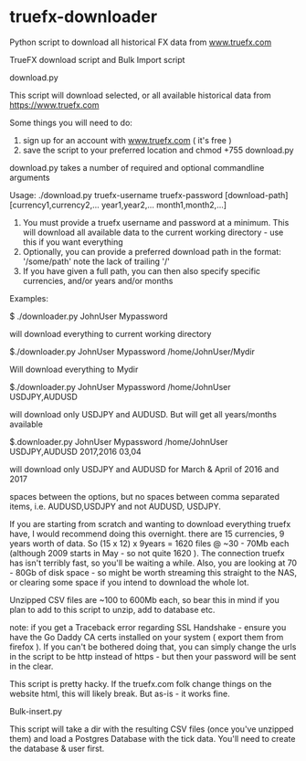 # truefx-downloader
Python script to download all historical FX data from www.truefx.com

 TrueFX download script and
 Bulk Import script

download.py

This script will download selected, or all available historical data from https://www.truefx.com

Some things you will need to do:
1. sign up for an account with www.truefx.com ( it's free )
2. save the script to your preferred location and chmod +755 download.py

download.py takes a number of required and optional commandline arguments

Usage: ./download.py truefx-username truefx-password [download-path] [currency1,currency2,... year1,year2,... month1,month2,...]

1. You must provide a truefx username and password at a minimum. This will download all available data to the current working directory - use this if you want everything
2. Optionally, you can provide a preferred download path in the format: '/some/path' note the lack of trailing '/'
3. If you have given a full path, you can then also specify specific currencies, and/or years and/or months

Examples:

$ ./downloader.py JohnUser Mypassword

will download everything to current working directory


$./downloader.py JohnUser Mypassword /home/JohnUser/Mydir

Will download everything to Mydir


$./downloader.py JohnUser Mypassword /home/JohnUser USDJPY,AUDUSD

will download only USDJPY and AUDUSD. But will get all years/months available


$.downloader.py JohnUser Mypassword /home/JohnUser USDJPY,AUDUSD 2017,2016 03,04

will download only USDJPY and AUDUSD for March & April of 2016 and 2017

spaces between the options, but no spaces between comma separated items, i.e. AUDUSD,USDJPY and not AUDUSD, USDJPY.

If you are starting from scratch and wanting to download everything truefx have, I would recommend doing this overnight. there are 15 currencies, 9 years worth of data. So (15 x 12) x 9years = 1620 files @ ~30 - 70Mb each (although 2009 starts in May - so not quite 1620 ). The connection truefx has isn't terribly fast, so you'll be waiting a while. Also, you are looking at 70 - 80Gb of disk space - so might be worth streaming this straight to the NAS, or clearing some space if you intend to download the whole lot.

Unzipped CSV files are ~100 to 600Mb each, so bear this in mind if you plan to add to this script to unzip, add to database etc. 

note: if you get a Traceback error regarding SSL Handshake - ensure you have the Go Daddy CA certs installed on your system ( export them from firefox ). If you can't be bothered doing that, you can simply change the urls in the script to be http instead of https - but then your password will be sent in the clear.

This script is pretty hacky. If the truefx.com folk change things on the website html, this will likely break. But as-is - it works fine.

Bulk-insert.py

This script will take a dir with the resulting CSV files (once you've unzipped them) and load a Postgres Database with the tick data. 
You'll need to create the database & user first.
